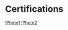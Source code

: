 # Certifications

[!Photo1](https://github.com/dansimina/Certifications/blob/main/IT%20Essentials%20PC%20Hardware%20and%20Software.png)
[!Photo2](https://github.com/dansimina/Certifications/blob/main/CCNA%20Routing%20and%20Switching%20Essentials.png)

